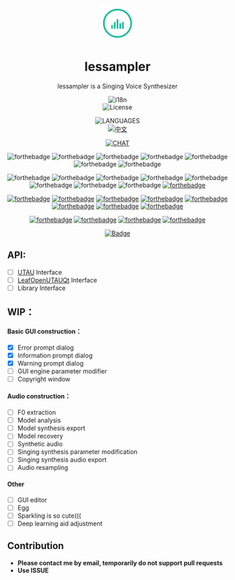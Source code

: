 <div align="center"><img width="80" src="Resources/icon_128.gif" alt="lessampler logo"></div>
<h1 align="center"><b>lessampler</b></h1>
<p align="center">lessampler is a Singing Voice Synthesizer</p>

<div align="center">
 
  ![i18n](https://img.shields.io/badge/I18N-READY!🌍-green?style=for-the-badge)  
  ![License](https://img.shields.io/badge/License-GNU%20Affero%20General%20Public%20License%20v3.0-orange?style=for-the-badge)  
  
  
  ![LANGUAGES](https://img.shields.io/badge/CHOOSE-LANGUAGE-important?style=for-the-badge)  
  [![中文](https://img.shields.io/badge/LANG-中文-red?style=for-the-badge)](https://github.com/GloomyGhost-MosquitoSeal/lessampler/blob/master/README.CN.md)
 
 
 
  [![CHAT](https://img.shields.io/badge/CHAT%20ON-GITTER%20-brightgreen?style=for-the-badge)](https://gitter.im/LESSAMPLER)
 
 
 
  ![forthebadge](https://forthebadge.com/images/badges/built-by-crips.svg)
  ![forthebadge](https://forthebadge.com/images/badges/built-by-developers.svg)
  ![forthebadge](https://forthebadge.com/images/badges/built-by-hipsters.svg)
  ![forthebadge](https://forthebadge.com/images/badges/built-with-love.svg)
  ![forthebadge](https://forthebadge.com/images/badges/built-with-swag.svg)
  ![forthebadge](https://forthebadge.com/images/badges/built-with-resentment.svg)
  ![forthebadge](https://forthebadge.com/images/badges/built-with-science.svg)
  
  ![forthebadge](https://forthebadge.com/images/badges/powered-by-case-western-reserve.svg)
  ![forthebadge](https://forthebadge.com/images/badges/powered-by-comcast.svg)
  ![forthebadge](https://forthebadge.com/images/badges/powered-by-electricity.svg)
  ![forthebadge](https://forthebadge.com/images/badges/powered-by-jeffs-keyboard.svg)
  ![forthebadge](https://forthebadge.com/images/badges/powered-by-netflix.svg)
  ![forthebadge](https://forthebadge.com/images/badges/powered-by-oxygen.svg)
  ![forthebadge](https://forthebadge.com/images/badges/powered-by-water.svg)
  ![forthebadge](https://forthebadge.com/images/badges/powered-by-watergate.svg)
  [![forthebadge](https://forthebadge.com/images/badges/powered-by-electricity.svg)](https://forthebadge.com)
  
  [![forthebadge](https://forthebadge.com/images/badges/gluten-free.svg)](https://forthebadge.com)
  [![forthebadge](https://forthebadge.com/images/badges/oooo-kill-em.svg)](https://forthebadge.com)
  [![forthebadge](https://forthebadge.com/images/badges/contains-cat-gifs.svg)](https://forthebadge.com)
  [![forthebadge](https://forthebadge.com/images/badges/ages-12.svg)](https://forthebadge.com)
  [![forthebadge](https://forthebadge.com/images/badges/check-it-out.svg)](https://forthebadge.com)
  [![forthebadge](https://forthebadge.com/images/badges/for-you.svg)](https://forthebadge.com)
  [![forthebadge](https://forthebadge.com/images/badges/makes-people-smile.svg)](https://forthebadge.com)
  [![forthebadge](https://forthebadge.com/images/badges/uses-git.svg)](https://forthebadge.com)

  [![forthebadge](https://forthebadge.com/images/badges/made-with-c-plus-plus.svg)](https://forthebadge.com)
  [![forthebadge](https://forthebadge.com/images/badges/made-with-c.svg)](https://forthebadge.com)
  [![forthebadge](https://forthebadge.com/images/badges/made-with-python.svg)](https://forthebadge.com)
  [![forthebadge](https://forthebadge.com/images/badges/you-didnt-ask-for-this.svg)](https://forthebadge.com)

  [![Badge](https://img.shields.io/badge/link-996.icu-%23FF4D5B.svg?style=for-the-badge)](https://996.icu/#/en_US)

</div>

## API:
- [ ] [UTAU](http://utau2008.xrea.jp/) Interface
- [ ] [LeafOpenUTAUQt](https://github.com/shine5402/LeafOpenUTAUQt) Interface
- [ ] Library Interface

## WIP：
#### Basic GUI construction：
- [X] Error prompt dialog
- [X] Information prompt dialog
- [X] Warning prompt dialog
- [ ] GUI engine parameter modifier
- [ ] Copyright window

#### Audio construction：
- [ ] F0 extraction
- [ ] Model analysis
- [ ] Model synthesis export
- [ ] Model recovery
- [ ] Synthetic audio
- [ ] Singing synthesis parameter modification
- [ ] Singing synthesis audio export
- [ ] Audio resampling

#### Other
- [ ] GUI editor
- [ ] Egg
- [ ] Sparkling is so cute(((
- [ ] Deep learning aid adjustment

## Contribution
- **Please contact me by email, temporarily do not support pull requests**  
- **Use ISSUE**
